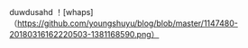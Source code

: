 duwdusahd
！[whaps]（https://github.com/youngshuyu/blog/blob/master/1147480-20180316162220503-1381168590.png）
